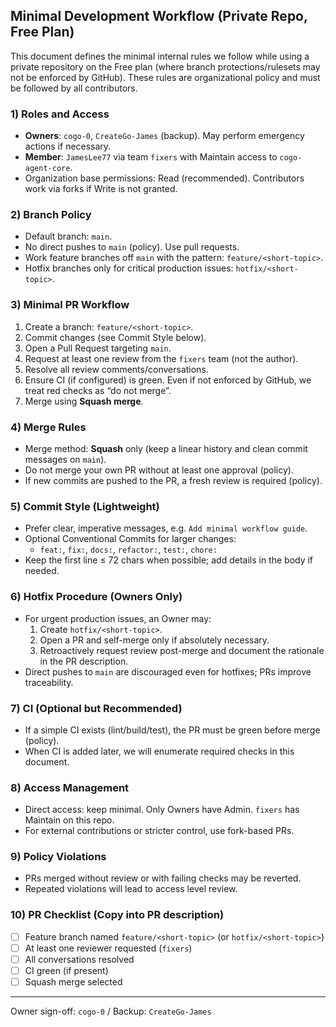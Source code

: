 ## Minimal Development Workflow (Private Repo, Free Plan)

This document defines the minimal internal rules we follow while using a private repository on the Free plan (where branch protections/rulesets may not be enforced by GitHub). These rules are organizational policy and must be followed by all contributors.

### 1) Roles and Access
- **Owners**: `cogo-0`, `CreateGo-James` (backup). May perform emergency actions if necessary.
- **Member**: `JamesLee77` via team `fixers` with Maintain access to `cogo-agent-core`.
- Organization base permissions: Read (recommended). Contributors work via forks if Write is not granted.

### 2) Branch Policy
- Default branch: `main`.
- No direct pushes to `main` (policy). Use pull requests.
- Work feature branches off `main` with the pattern: `feature/<short-topic>`.
- Hotfix branches only for critical production issues: `hotfix/<short-topic>`.

### 3) Minimal PR Workflow
1. Create a branch: `feature/<short-topic>`.
2. Commit changes (see Commit Style below).
3. Open a Pull Request targeting `main`.
4. Request at least one review from the `fixers` team (not the author).
5. Resolve all review comments/conversations.
6. Ensure CI (if configured) is green. Even if not enforced by GitHub, we treat red checks as “do not merge”.
7. Merge using **Squash merge**.

### 4) Merge Rules
- Merge method: **Squash** only (keep a linear history and clean commit messages on `main`).
- Do not merge your own PR without at least one approval (policy).
- If new commits are pushed to the PR, a fresh review is required (policy).

### 5) Commit Style (Lightweight)
- Prefer clear, imperative messages, e.g. `Add minimal workflow guide`.
- Optional Conventional Commits for larger changes:
  - `feat:`, `fix:`, `docs:`, `refactor:`, `test:`, `chore:`
- Keep the first line ≤ 72 chars when possible; add details in the body if needed.

### 6) Hotfix Procedure (Owners Only)
- For urgent production issues, an Owner may:
  1) Create `hotfix/<short-topic>`.
  2) Open a PR and self-merge only if absolutely necessary.
  3) Retroactively request review post-merge and document the rationale in the PR description.
- Direct pushes to `main` are discouraged even for hotfixes; PRs improve traceability.

### 7) CI (Optional but Recommended)
- If a simple CI exists (lint/build/test), the PR must be green before merge (policy).
- When CI is added later, we will enumerate required checks in this document.

### 8) Access Management
- Direct access: keep minimal. Only Owners have Admin. `fixers` has Maintain on this repo.
- For external contributions or stricter control, use fork-based PRs.

### 9) Policy Violations
- PRs merged without review or with failing checks may be reverted.
- Repeated violations will lead to access level review.

### 10) PR Checklist (Copy into PR description)
- [ ] Feature branch named `feature/<short-topic>` (or `hotfix/<short-topic>`)
- [ ] At least one reviewer requested (`fixers`)
- [ ] All conversations resolved
- [ ] CI green (if present)
- [ ] Squash merge selected

---
Owner sign-off: `cogo-0` / Backup: `CreateGo-James`

